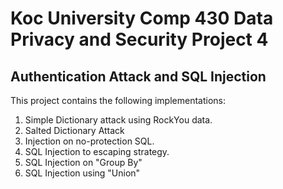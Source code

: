 # Koc University Comp 430 Data Privacy and Security Project 4
## Authentication Attack and SQL Injection
This project contains the following implementations:
1. Simple Dictionary attack using RockYou data.
2. Salted Dictionary Attack
3. Injection on no-protection SQL.
4. SQL Injection to escaping strategy.
5. SQL Injection on "Group By"
6. SQL Injection using "Union"
